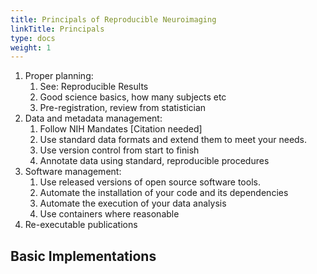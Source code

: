 ```yaml
---
title: Principals of Reproducible Neuroimaging
linkTitle: Principals
type: docs
weight: 1
---
```


1. Proper planning:
    1. See:  Reproducible Results
    1. Good science basics, how many subjects etc
    1. Pre-registration, review from statistician
1. Data and metadata management:
    1. Follow NIH Mandates [Citation needed]
    1. Use standard data formats and extend them to meet your needs.
    1. Use version control from start to finish
    1. Annotate data using standard, reproducible procedures
1. Software management:
    1. Use released versions of open source software tools.
    1. Automate the installation of your code and its dependencies
    1. Automate the execution of your data analysis
    1. Use containers where reasonable
1. Re-executable publications

## Basic Implementations

